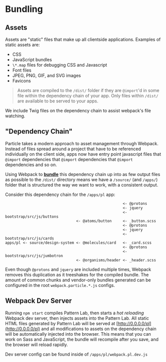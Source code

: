 # Bundling

## Assets

Assets are "static" files that make up all clientside applications. Examples of static assets are:

* CSS
* JavaScript bundles
* `\*.map` files for debugging CSS and Javascript
* Font files
* JPEG, PNG, GIF, and SVG images
* Favicons

> Assets are compiled to the `/dist/` folder if they are `@import`'d in some file within the dependency chain of your app. Only files within `/dist/` are available to be served to your apps.

We include Twig files on the dependency chain to assist webpack's file watching.

## "Dependency Chain"

Particle takes a modern approach to asset management through Webpack. Instead of files spread around a project that have to be referenced individually on the client side, apps now have entry point javascript files that `@import` dependencies that `@import` dependencies that `@import` dependencies and so on.

Using Webpack to [**bundle**](https://webpack.js.org/guides/getting-started/#creating-a-bundle) this dependency chain up into as few output files as possible to the `/dist/` directory means we have a `/source/` \(and `/apps/`\) folder that is structured the way we want to work, with a consistent output.

Consider this dependency chain for the `/apps/pl` app:

```text
                                                     <- @protons
                                                     <- jquery
                                                     <- bootstrap/src/js/buttons
                                <- @atoms/button     <- _button.scss
                                                     <- @protons
                                                     <- jquery
                                                     <- bootstrap/src/js/cards
apps/pl <- source/design-system <- @molecules/card   <- _card.scss
                                                     <- @protons
                                                     <- bootstrap/src/js/jumbotron
                                <- @organisms/header <- _header.scss
```

Even though `@protons` and `jquery` are included multiple times, Webpack removes this duplication as it treeshakes for the compiled bundle. The amount of common chunks and vendor-only bundles generated can be configured in the root `webpack.particle.*.js` configs.

## Webpack Dev Server

Running `npm start` compiles Pattern Lab, then starts a _hot reloading_ Webpack dev server, then injects assets into the Pattern Lab. All static HTML files generated by Pattern Lab will be served at [http://0.0.0.0/pl](http://0.0.0.0/pl) and all modifications to assets on the dependency chain will be automatically injected into the browser. This means that you can work on Sass and JavaScript, the bundle will recompile after you save, and the browser will reload rapidly.

Dev server config can be found inside of `/apps/pl/webpack.pl.dev.js`

